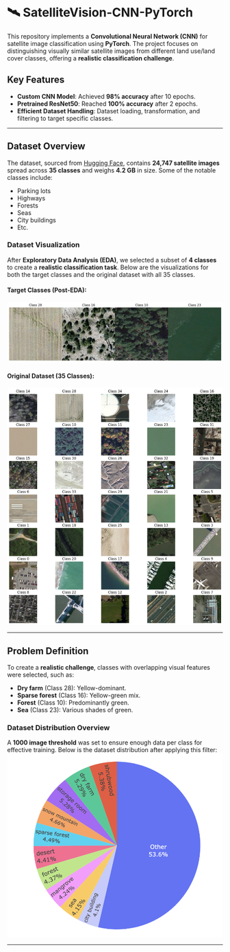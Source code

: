 # 🛰 SatelliteVision-CNN-PyTorch

This repository implements a **Convolutional Neural Network (CNN)** for satellite image classification using **PyTorch**. The project focuses on distinguishing visually similar satellite images from different land use/land cover classes, offering a **realistic classification challenge**.

## Key Features
- **Custom CNN Model**: Achieved **98% accuracy** after 10 epochs.
- **Pretrained ResNet50**: Reached **100% accuracy** after 2 epochs.
- **Efficient Dataset Handling**: Dataset loading, transformation, and filtering to target specific classes.

---

## Dataset Overview

The dataset, sourced from [Hugging Face](https://huggingface.co/datasets/jonathan-roberts1/RSI-CB256/viewer/default/train?f[label_2][value]=28), contains **24,747 satellite images** spread across **35 classes** and weighs **4.2 GB** in size. Some of the notable classes include:
- Parking lots
- Highways
- Forests
- Seas
- City buildings
- Etc.

### Dataset Visualization

After **Exploratory Data Analysis (EDA)**, we selected a subset of **4 classes** to create a **realistic classification task**. Below are the visualizations for both the target classes and the original dataset with all 35 classes.

#### Target Classes (Post-EDA):
![Target Classes Visualization](images/target_classes.png)

#### Original Dataset (35 Classes):
![Original Dataset Visualization](images/classes.png)

---

## Problem Definition

To create a **realistic challenge**, classes with overlapping visual features were selected, such as:
- **Dry farm** (Class 28): Yellow-dominant.
- **Sparse forest** (Class 16): Yellow-green mix.
- **Forest** (Class 10): Predominantly green.
- **Sea** (Class 23): Various shades of green.

### Dataset Distribution Overview
A **1000 image threshold** was set to ensure enough data per class for effective training. Below is the dataset distribution after applying this filter:
![Dataset Distribution](images/data_distribution_pie.png)

---

